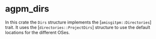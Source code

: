 # agpm_dirs

In this crate the `Dirs` structure implements the [`amisgitpm::Directories`] trait.
It uses the [`directories::ProjectDirs`] structure to use the default
locations for the different OSes.
